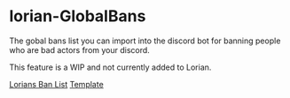 # lorian-GlobalBans
The gobal bans list you can import into the discord bot for banning people who are bad actors from your discord.

This feature is a WIP and not currently added to Lorian.

[Lorians Ban List](./bans.json)
[Template](./template.json)
